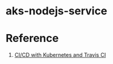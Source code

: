 # aks-nodejs-service



# Reference 

1. [CI/CD with Kubernetes and Travis CI](https://codygreen.com/2018/08/13/ci-cd-with-kubernetes-and-travis-ci/)
